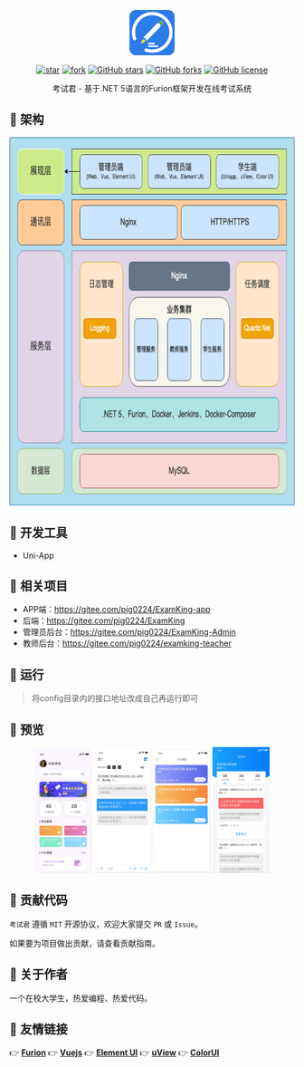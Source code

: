 <p></p>
<p></p>

<p align="center">
<img src="./imgs/logo.png" height="80"/>
</p>

<div align="center">

[![star](https://gitee.com/pig0224/ExamKing-app/badge/star.svg?theme=gvp)](https://gitee.com/pig0224/ExamKing-app/stargazers) 
[![fork](https://gitee.com/pig0224/ExamKing-app/badge/fork.svg?theme=gvp)](https://gitee.com/pig0224/ExamKing-app/members) 
[![GitHub stars](https://img.shields.io/github/stars/pig0224/ExamKing-app?logo=github)](https://github.com/pig0224/ExamKing-app/stargazers) 
[![GitHub forks](https://img.shields.io/github/forks/pig0224/ExamKing-app?logo=github)](https://github.com/pig0224/ExamKing-app/network) 
[![GitHub license](https://img.shields.io/github/license/pig0224/ExamKing-app)](https://github.com/MonkSoul/Furion/blob/main/LICENSE) 

</div>

<div align="center">

考试君 - 基于.NET 5语言的Furion框架开发在线考试系统

</div>

## 💐 架构

<p align="center">
<img src="./imgs/ExamKing-Diagram.png" height="650"/>
</p>

## 🥗 开发工具

- Uni-App
## 🍻 相关项目
- APP端：https://gitee.com/pig0224/ExamKing-app
- 后端：https://gitee.com/pig0224/ExamKing
- 管理员后台：https://gitee.com/pig0224/ExamKing-Admin
- 教师后台：https://gitee.com/pig0224/examking-teacher

## 🍿 运行
> 将config目录内的接口地址改成自己再运行即可

## 🍖 预览

<p align="center">
<img src="./imgs/1.png" width="20%"/>
<img src="./imgs/2.png" width="20%"/>
<img src="./imgs/3.png" width="20%"/>
<img src="./imgs/4.png" width="20%"/>
</p>

## 🍻 贡献代码

`考试君` 遵循 `MIT` 开源协议，欢迎大家提交 `PR` 或 `Issue`。

如果要为项目做出贡献，请查看贡献指南。

## 🍚 关于作者

一个在校大学生，热爱编程、热爱代码。

## 🧆 友情链接

👉 **[Furion](https://gitee.com/monksoul/Furion)** 
👉 **[Vuejs](https://cn.vuejs.org/)** 
👉 **[Element UI](https://element.eleme.cn/)** 
👉 **[uView](https://uviewui.com/)** 
👉 **[ColorUI](https://www.color-ui.com/)** 


